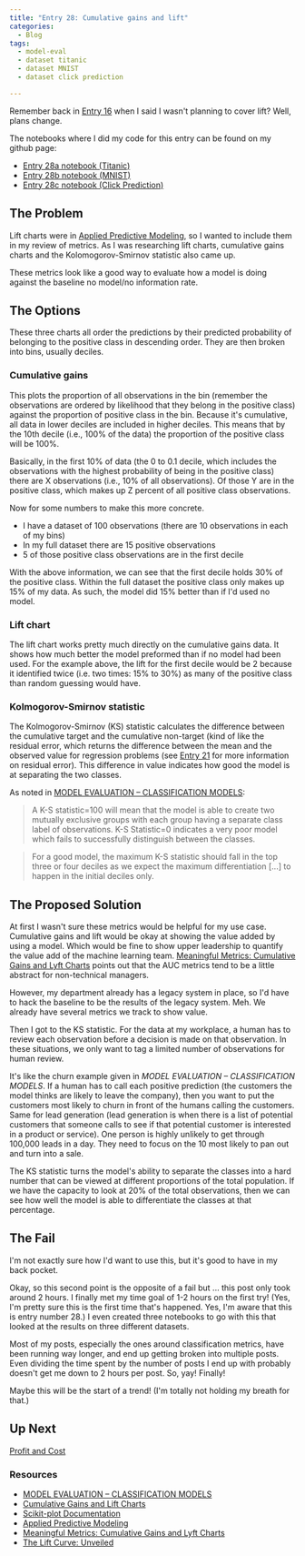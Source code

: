 ```yaml
---
title: "Entry 28: Cumulative gains and lift"
categories:
  - Blog
tags:
  - model-eval
  - dataset titanic
  - dataset MNIST
  - dataset click prediction

---
```


Remember back in [Entry 16](https://julielinx.github.io/blog/16_model_eval_and_mathjax) when I said I wasn't planning to cover lift? Well, plans change.

The notebooks where I did my code for this entry can be found on my github page:
 - [Entry 28a notebook (Titanic)](https://github.com/julielinx/datascience_diaries/blob/master/02_model_eval/28a_nb_gain_lift.ipynb)
 - [Entry 28b notebook (MNIST)](https://github.com/julielinx/datascience_diaries/blob/master/02_model_eval/28b_nb_gain_lift.ipynb)
 - [Entry 28c notebook (Click Prediction)](https://github.com/julielinx/datascience_diaries/blob/master/02_model_eval/28c_nb_gain_lift.ipynb)
 

## The Problem

Lift charts were in [Applied Predictive Modeling](https://www.amazon.com/Applied-Predictive-Modeling-Max-Kuhn-ebook/dp/B00K15TZU0), so I wanted to include them in my review of metrics. As I was researching lift charts, cumulative gains charts and the Kolomogorov-Smirnov statistic also came up.

These metrics look like a good way to evaluate how a model is doing against the baseline no model/no information rate.

## The Options

These three charts all order the predictions by their predicted probability of belonging to the positive class in descending order. They are then broken into bins, usually deciles.

### Cumulative gains

This plots the proportion of all observations in the bin (remember the observations are ordered by likelihood that they belong in the positive class) against the proportion of positive class in the bin. Because it's cumulative, all data in lower deciles are included in higher deciles. This means that by the 10th decile (i.e., 100% of the data) the proportion of the positive class will be 100%.

Basically, in the first 10% of data (the 0 to 0.1 decile, which includes the observations with the highest probability of being in the positive class) there are X observations (i.e., 10% of all observations). Of those Y are in the positive class, which makes up Z percent of all positive class observations.

Now for some numbers to make this more concrete.

- I have a dataset of 100 observations (there are 10 observations in each of my bins)
- In my full dataset there are 15 positive observations
- 5 of those positive class observations are in the first decile

With the above information, we can see that the first decile holds 30% of the positive class. Within the full dataset the positive class only makes up 15% of my data. As such, the model did 15% better than if I'd used no model.

### Lift chart

The lift chart works pretty much directly on the cumulative gains data. It shows how much better the model preformed than if no model had been used. For the example above, the lift for the first decile would be 2 because it identified twice (i.e. two times: 15% to 30%) as many of the positive class than random guessing would have.

### Kolmogorov-Smirnov statistic

The Kolmogorov-Smirnov (KS) statistic calculates the difference between the cumulative target and the cumulative non-target (kind of like the residual error, which returns the difference between the mean and the observed value for regression problems (see [Entry 21](https://julielinx.github.io/blog/21_reg_score_theory) for more information on residual error). This difference in value indicates how good the model is at separating the two classes.

As noted in [MODEL EVALUATION – CLASSIFICATION MODELS](https://www.datavedas.com/model-evaluation-classification-models/):

> A K-S statistic=100 will mean that the model is able to create two mutually exclusive groups with each group having a separate class label of observations. K-S Statistic=0 indicates a very poor model which fails to successfully distinguish between the classes.

> For a good model, the maximum K-S statistic should fall in the top three or four deciles as we expect the maximum differentiation [...] to happen in the initial deciles only.

## The Proposed Solution

At first I wasn't sure these metrics would be helpful for my use case. Cumulative gains and lift would be okay at showing the value added by using a model. Which would be fine to show upper leadership to quantify the value add of the machine learning team. [Meaningful Metrics: Cumulative Gains and Lyft Charts](https://towardsdatascience.com/meaningful-metrics-cumulative-gains-and-lyft-charts-7aac02fc5c14) points out that the AUC metrics tend to be a little abstract for non-technical managers.

However, my department already has a legacy system in place, so I'd have to hack the baseline to be the results of the legacy system. Meh. We already have several metrics we track to show value.

Then I got to the KS statistic. For the data at my workplace, a human has to review each observation before a decision is made on that observation. In these situations, we only want to tag a limited number of observations for human review.

It's like the churn example given in *MODEL EVALUATION – CLASSIFICATION MODELS*. If a human has to call each positive prediction (the customers the model thinks are likely to leave the company), then you want to put the customers most likely to churn in front of the humans calling the customers. Same for lead generation (lead generation is when there is a list of potential customers that someone calls to see if that potential customer is interested in a product or service). One person is highly unlikely to get through 100,000 leads in a day. They need to focus on the 10 most likely to pan out and turn into a sale.

The KS statistic turns the model's ability to separate the classes into a hard number that can be viewed at different proportions of the total population. If we have the capacity to look at 20% of the total observations, then we can see how well the model is able to differentiate the classes at that percentage.

## The Fail

I'm not exactly sure how I'd want to use this, but it's good to have in my back pocket.

Okay, so this second point is the opposite of a fail but ... this post only took around 2 hours. I finally met my time goal of 1-2 hours on the first try! (Yes, I'm pretty sure this is the first time that's happened. Yes, I'm aware that this is entry number 28.) I even created three notebooks to go with this that looked at the results on three different datasets.

Most of my posts, especially the ones around classification metrics, have been running way longer, and end up getting broken into multiple posts. Even dividing the time spent by the number of posts I end up with probably doesn't get me down to 2 hours per post. So, yay! Finally!

Maybe this will be the start of a trend! (I'm totally not holding my breath for that.)

## Up Next

[Profit and Cost](https://julielinx.github.io/blog/29_thresholds_profit_cost)

### Resources

- [MODEL EVALUATION – CLASSIFICATION MODELS](https://www.datavedas.com/model-evaluation-classification-models/)
- [Cumulative Gains and Lift Charts](http://www2.cs.uregina.ca/~dbd/cs831/notes/lift_chart/lift_chart.html)
- [Scikit-plot Documentation](https://readthedocs.org/projects/scikit-plot/downloads/pdf/stable/)
- [Applied Predictive Modeling](https://www.amazon.com/Applied-Predictive-Modeling-Max-Kuhn-ebook/dp/B00K15TZU0)
- [Meaningful Metrics: Cumulative Gains and Lyft Charts](https://towardsdatascience.com/meaningful-metrics-cumulative-gains-and-lyft-charts-7aac02fc5c14)
- [The Lift Curve: Unveiled](https://towardsdatascience.com/the-lift-curve-unveiled-998851147871)

